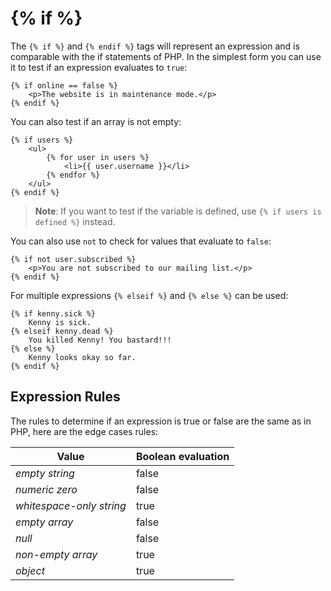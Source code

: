 # {% if %}

The `{% if %}` and `{% endif %}` tags will represent an expression and is comparable with the if statements of PHP. In the simplest form you can use it to test if an expression evaluates to `true`:

```twig
{% if online == false %}
    <p>The website is in maintenance mode.</p>
{% endif %}
```

You can also test if an array is not empty:

```twig
{% if users %}
    <ul>
        {% for user in users %}
            <li>{{ user.username }}</li>
        {% endfor %}
    </ul>
{% endif %}
```

> **Note**: If you want to test if the variable is defined, use `{% if users is defined %}` instead.

You can also use `not` to check for values that evaluate to `false`:

```twig
{% if not user.subscribed %}
    <p>You are not subscribed to our mailing list.</p>
{% endif %}
```

For multiple expressions `{% elseif %}` and `{% else %}` can be used:

```twig
{% if kenny.sick %}
    Kenny is sick.
{% elseif kenny.dead %}
    You killed Kenny! You bastard!!!
{% else %}
    Kenny looks okay so far.
{% endif %}
```

## Expression Rules

The rules to determine if an expression is true or false are the same as in PHP, here are the edge cases rules:

Value | Boolean evaluation
------------- | -------------
*empty string* | false
*numeric zero* | false
*whitespace-only string* | true
*empty array* | false
*null* | false
*non-empty array* | true
*object* | true
